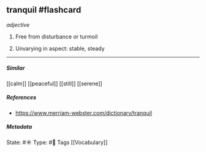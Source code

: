 ## tranquil #flashcard

_adjective_

1. Free from disturbance or turmoil

2. Unvarying in aspect: stable, steady 

___

##### Similar
[[calm]]
[[peaceful]]
[[still]]
[[serene]]

##### References
- https://www.merriam-webster.com/dictionary/tranquil

##### Metadata
State: #☀️ 
Type: #🔵
Tags [[Vocabulary]]

